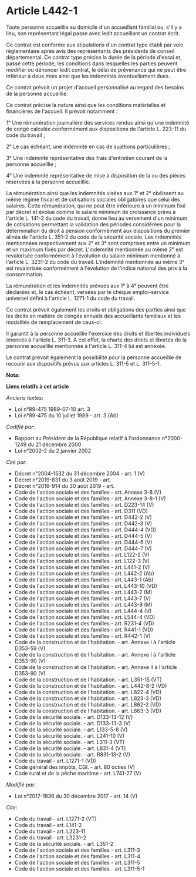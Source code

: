 # Article L442-1

Toute personne accueillie au domicile d'un accueillant familial ou, s'il y a lieu, son représentant légal passe avec ledit
accueillant un contrat écrit.

Ce contrat est conforme aux stipulations d'un contrat type établi par voie réglementaire après avis des représentants des
présidents de conseil départemental. Ce contrat type précise la durée de la période d'essai et, passé cette période, les
conditions dans lesquelles les parties peuvent modifier ou dénoncer ledit contrat, le délai de prévenance qui ne peut être
inférieur à deux mois ainsi que les indemnités éventuellement dues.

Ce contrat prévoit un projet d'accueil personnalisé au regard des besoins de la personne accueillie.

Ce contrat précise la nature ainsi que les conditions matérielles et financières de l'accueil. Il prévoit notamment :

1° Une rémunération journalière des services rendus ainsi qu'une indemnité de congé calculée conformément aux dispositions de
l'article L. 223-11 du code du travail ;

2° Le cas échéant, une indemnité en cas de sujétions particulières ;

3° Une indemnité représentative des frais d'entretien courant de la personne accueillie ;

4° Une indemnité représentative de mise à disposition de la ou des pièces réservées à la personne accueillie.

La rémunération ainsi que les indemnités visées aux 1° et 2° obéissent au même régime fiscal et de cotisations sociales
obligatoires que celui des salaires. Cette rémunération, qui ne peut être inférieure à un minimum fixé par décret et évolue
comme le salaire minimum de croissance prévu à l'article L. 141-2 du code du travail, donne lieu au versement d'un minimum de
cotisations permettant la validation des périodes considérées pour la détermination du droit à pension conformément aux
dispositions du premier alinéa de l'article L. 351-2 du code de la sécurité sociale. Les indemnités mentionnées
respectivement aux 2° et 3° sont comprises entre un minimum et un maximum fixés par décret. L'indemnité mentionnée au même 2°
est revalorisée conformément à l'évolution du salaire minimum mentionné à l'article L. 3231-2 du code du travail. L'indemnité
mentionnée au même 3° est revalorisée conformément à l'évolution de l'indice national des prix à la consommation.

La rémunération et les indemnités prévues aux 1° à 4° peuvent être déclarées et, le cas échéant, versées par le chèque
emploi-service universel défini à l'article L. 1271-1 du code du travail.

Ce contrat prévoit également les droits et obligations des parties ainsi que les droits en matière de congés annuels des
accueillants familiaux et les modalités de remplacement de ceux-ci.

Il garantit à la personne accueillie l'exercice des droits et libertés individuels énoncés à l'article L. 311-3. A cet effet,
la charte des droits et libertés de la personne accueillie mentionnée à l'article L. 311-4 lui est annexée.

Le contrat prévoit également la possibilité pour la personne accueillie de recourir aux dispositifs prévus aux articles L.
311-5 et L. 311-5-1.

**Nota:**



**Liens relatifs à cet article**

_Anciens textes_:

  - Loi n°89-475 1989-07-10 art. 3
  - Loi n°89-475 du 10 juillet 1989 - art. 3 (Ab)

_Codifié par_:

  - Rapport au Président de la République relatif à l'ordonnance n°2000-1249 du 21 décembre 2000
  - Loi n°2002-2 du 2 janvier 2002

_Cité par_:

  - Décret n°2004-1532 du 31 décembre 2004 - art. 1 (V)
  - Décret n°2019-831 du 3 août 2019 - art.
  - Décret n°2019-914 du 30 août 2019 - art.
  - Code de l'action sociale et des familles - art. Annexe 3-8 (V)
  - Code de l'action sociale et des familles - art. Annexe 3-8-1 (V)
  - Code de l'action sociale et des familles - art. D223-14 (V)
  - Code de l'action sociale et des familles - art. D311 (VD)
  - Code de l'action sociale et des familles - art. D442-2 (V)
  - Code de l'action sociale et des familles - art. D442-3 (V)
  - Code de l'action sociale et des familles - art. D444-4 (VD)
  - Code de l'action sociale et des familles - art. D444-5 (V)
  - Code de l'action sociale et des familles - art. D444-6 (V)
  - Code de l'action sociale et des familles - art. D444-7 (V)
  - Code de l'action sociale et des familles - art. L122-2 (V)
  - Code de l'action sociale et des familles - art. L122-3 (V)
  - Code de l'action sociale et des familles - art. L441-2 (V)
  - Code de l'action sociale et des familles - art. L442-2 (Ab)
  - Code de l'action sociale et des familles - art. L443-1 (Ab)
  - Code de l'action sociale et des familles - art. L443-10 (VD)
  - Code de l'action sociale et des familles - art. L443-2 (M)
  - Code de l'action sociale et des familles - art. L443-7 (V)
  - Code de l'action sociale et des familles - art. L443-9 (M)
  - Code de l'action sociale et des familles - art. L444-4 (V)
  - Code de l'action sociale et des familles - art. L544-4 (VD)
  - Code de l'action sociale et des familles - art. R231-4 (VD)
  - Code de l'action sociale et des familles - art. R441-1 (VD)
  - Code de l'action sociale et des familles - art. R442-1 (V)
  - Code de la construction et de l'habitation. - art. Annexe I à l'article D353-59 (V)
  - Code de la construction et de l'habitation. - art. Annexe I à l'article D353-90 (V)
  - Code de la construction et de l'habitation. - art. Annexe II à l'article D353-90 (V)
  - Code de la construction et de l'habitation. - art. L351-15 (VT)
  - Code de la construction et de l'habitation. - art. L442-8-2 (VD)
  - Code de la construction et de l'habitation. - art. L822-4 (VD)
  - Code de la construction et de l'habitation. - art. L823-3 (VD)
  - Code de la construction et de l'habitation. - art. L862-2 (VD)
  - Code de la construction et de l'habitation. - art. L863-3 (VD)
  - Code de la sécurité sociale. - art. D133-13-12 (V)
  - Code de la sécurité sociale. - art. D133-13-3 (V)
  - Code de la sécurité sociale. - art. L133-5-8 (V)
  - Code de la sécurité sociale. - art. L241-10 (V)
  - Code de la sécurité sociale. - art. L311-3 (VT)
  - Code de la sécurité sociale. - art. L831-4 (VT)
  - Code de la sécurité sociale. - art. R831-13-2 (V)
  - Code du travail - art. L1271-1 (VD)
  - Code général des impôts, CGI. - art. 80 octies (V)
  - Code rural et de la pêche maritime - art. L741-27 (V)

_Modifié par_:

  - Loi n°2017-1836 du 30 décembre 2017 - art. 14 (V)

_Cite_:

  - Code du travail - art. L1271-2 (VT)
  - Code du travail - art. L141-2
  - Code du travail - art. L223-11
  - Code du travail - art. L3231-2
  - Code de la sécurité sociale. - art. L351-2
  - Code de l'action sociale et des familles - art. L311-3
  - Code de l'action sociale et des familles - art. L311-4
  - Code de l'action sociale et des familles - art. L311-5
  - Code de l'action sociale et des familles - art. L311-5-1
